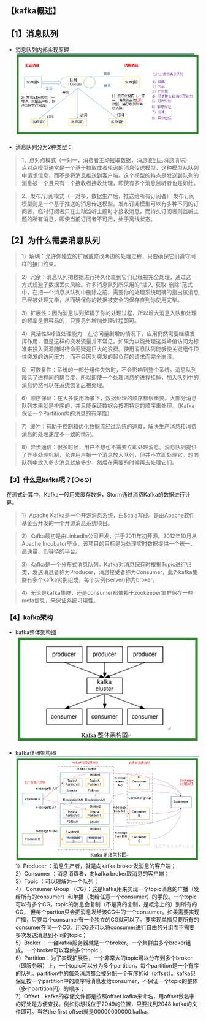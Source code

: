 ## 【kafka概述】

## 【1】消息队列
- 消息队列内部实现原理
![](../99-【img】/MQ/02-kafka-yuanli.png "Optional title")   


- 消息队列分为2种类型：     
>1、点对点模式（一对一，消费者主动拉取数据，消息收到后消息清除）        
点对点模型通常是一个基于拉取或者轮询的消息传送模型，这种模型从队列中请求信息，而不是将消息推送到客户端。这个模型的特点是发送到队列的消息被一个且只有一个接收者接收处理，即使有多个消息监听者也是如此。     

>2、发布/订阅模式（一对多，数据生产后，推送给所有订阅者）
发布订阅模型则是一个基于推送的消息传送模型。发布订阅模型可以有多种不同的订阅者，临时订阅者只在主动监听主题时才接收消息，而持久订阅者则监听主题的所有消息，即使当前订阅者不可用，处于离线状态。


## 【2】为什么需要消息队列
>1）解耦：允许你独立的扩展或修改两边的处理过程，只要确保它们遵守同样的接口约束。

>2）冗余：消息队列把数据进行持久化直到它们已经被完全处理，通过这一方式规避了数据丢失风险。许多消息队列所采用的"插入-获取-删除"范式中，在把一个消息从队列中删除之前，需要你的处理系统明确的指出该消息已经被处理完毕，从而确保你的数据被安全的保存直到你使用完毕。

>3）扩展性：因为消息队列解耦了你的处理过程，所以增大消息入队和处理的频率是很容易的，只要另外增加处理过程即可。     

>4）灵活性&峰值处理能力：在访问量剧增的情况下，应用仍然需要继续发挥作用，但是这样的突发流量并不常见。如果为以能处理这类峰值访问为标准来投入资源随时待命无疑是巨大的浪费。使用消息队列能够使关键组件顶住突发的访问压力，而不会因为突发的超负荷的请求而完全崩溃。

>5）可恢复性：系统的一部分组件失效时，不会影响到整个系统。消息队列降低了进程间的耦合度，所以即使一个处理消息的进程挂掉，加入队列中的消息仍然可以在系统恢复后被处理。

>6）顺序保证：在大多使用场景下，数据处理的顺序都很重要。大部分消息队列本来就是排序的，并且能保证数据会按照特定的顺序来处理。（Kafka保证一个Partition内的消息的有序性）

>7）缓冲：有助于控制和优化数据流经过系统的速度，解决生产消息和消费消息的处理速度不一致的情况。

>8）异步通信：很多时候，用户不想也不需要立即处理消息。消息队列提供了异步处理机制，允许用户把一个消息放入队列，但并不立即处理它。想向队列中放入多少消息就放多少，然后在需要的时候再去处理它们。

### 【3】什么是kafka呢？(⊙o⊙)
在流式计算中，Kafka一般用来缓存数据，Storm通过消费Kafka的数据进行计算。
>1）Apache Kafka是一个开源消息系统，由Scala写成。是由Apache软件基金会开发的一个开源消息系统项目。        

>2）Kafka最初是由LinkedIn公司开发，并于2011年初开源。2012年10月从Apache Incubator毕业。该项目的目标是为处理实时数据提供一个统一、高通量、低等待的平台。     

>3）Kafka是一个分布式消息队列。Kafka对消息保存时根据Topic进行归类，发送消息者称为Producer，消息接受者称为Consumer，此外kafka集群有多个kafka实例组成，每个实例(server)称为broker。        

>4）无论是kafka集群，还是consumer都依赖于zookeeper集群保存一些meta信息，来保证系统可用性。

### 【4】kafka架构
- kafka整体架构图
![](../99-【img】/MQ/03-kafka-zhengti.png "Optional title")     

- kafka详细架构图
![](../99-【img】/MQ/04-kafka-detail.png "Optional title")     
1）Producer ：消息生产者，就是向kafka broker发消息的客户端；       
2）Consumer ：消息消费者，向kafka broker取消息的客户端；     
3）Topic ：可以理解为一个队列；     
4） Consumer Group （CG）：这是kafka用来实现一个topic消息的广播（发给所有的consumer）和单播（发给任意一个consumer）的手段。一个topic可以有多个CG。topic的消息会复制（不是真的复制，是概念上的）到所有的CG，
但每个partion只会把消息发给该CG中的一个consumer。如果需要实现广播，只要每个consumer有一个独立的CG就可以了。要实现单播只要所有的consumer在同一个CG。用CG还可以将consumer进行自由的分组而不需要多次发送消息到不同的topic；      
5）Broker ：一台kafka服务器就是一个broker。一个集群由多个broker组成。一个broker可以容纳多个topic；     
6）Partition：为了实现扩展性，一个非常大的topic可以分布到多个broker（即服务器）上，一个topic可以分为多个partition，每个partition是一个有序的队列。partition中的每条消息都会被分配一个有序的id（offset）。kafka只保证按一个partition中的顺序将消息发给consumer，不保证一个topic的整体（多个partition间）的顺序；               
7）Offset：kafka的存储文件都是按照offset.kafka来命名，用offset做名字的好处是方便查找。例如你想找位于2049的位置，只要找到2048.kafka的文件即可。当然the first offset就是00000000000.kafka。     









